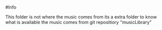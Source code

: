 #Info

This folder is not where the music comes from its a extra folder to know what is available
the music comes from git repositiory "musicLibrary"